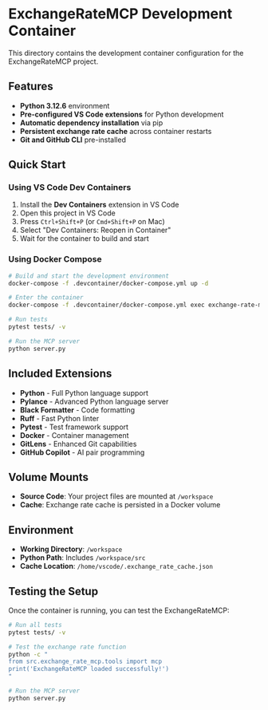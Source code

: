# ExchangeRateMCP Development Container

This directory contains the development container configuration for the ExchangeRateMCP project.

## Features

- **Python 3.12.6** environment
- **Pre-configured VS Code extensions** for Python development
- **Automatic dependency installation** via pip
- **Persistent exchange rate cache** across container restarts
- **Git and GitHub CLI** pre-installed

## Quick Start

### Using VS Code Dev Containers

1. Install the **Dev Containers** extension in VS Code
2. Open this project in VS Code
3. Press `Ctrl+Shift+P` (or `Cmd+Shift+P` on Mac)
4. Select "Dev Containers: Reopen in Container"
5. Wait for the container to build and start

### Using Docker Compose

```bash
# Build and start the development environment
docker-compose -f .devcontainer/docker-compose.yml up -d

# Enter the container
docker-compose -f .devcontainer/docker-compose.yml exec exchange-rate-mcp bash

# Run tests
pytest tests/ -v

# Run the MCP server
python server.py
```

## Included Extensions

- **Python** - Full Python language support
- **Pylance** - Advanced Python language server
- **Black Formatter** - Code formatting
- **Ruff** - Fast Python linter
- **Pytest** - Test framework support
- **Docker** - Container management
- **GitLens** - Enhanced Git capabilities
- **GitHub Copilot** - AI pair programming

## Volume Mounts

- **Source Code**: Your project files are mounted at `/workspace`
- **Cache**: Exchange rate cache is persisted in a Docker volume

## Environment

- **Working Directory**: `/workspace`
- **Python Path**: Includes `/workspace/src`
- **Cache Location**: `/home/vscode/.exchange_rate_cache.json`

## Testing the Setup

Once the container is running, you can test the ExchangeRateMCP:

```bash
# Run all tests
pytest tests/ -v

# Test the exchange rate function
python -c "
from src.exchange_rate_mcp.tools import mcp
print('ExchangeRateMCP loaded successfully!')
"

# Run the MCP server
python server.py
```
